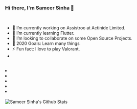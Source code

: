 ### Hi there, I'm Sameer Sinha 👋
<br />

- 🔭  I’m currently working on Assistroo at Actinide Limited.
- 🌱 I’m currently learning Flutter.
- 👯 I’m looking to collaborate on some Open Source Projects.
- 🥅 2020 Goals: Learn many things
- ⚡ Fun fact: I love to play Valorant. 
- 
<br />
	<li><a href="https://www.linkedin.com/in/sameer-sinha-4b3a40174/"><i class="fa fa-linkedin"></i></a></li>        
						<li><a href="https://www.facebook.com/sameersinha2000"><i class="fa fa-facebook"></i></a></li>
						<li><a href="https://www.instagram.com/mai_hoon_sameer/"><i class="fa fa-instagram"></i></a></li>
						<li><a href="https://twitter.com/mai_hoon_sameer?s=09"><i class="fa fa-twitter"></i></a></li>
						<li><a href="https://github.com/sameer882000"><i class="fa fa-github"></i></a></li>

<br />

<img align="left" alt="Sameer Sinha's Github Stats" src="https://github-readme-stats.vercel.app/api?username=sameer882000&theme=synthwave&show_icons=true&hide_border=true" />


